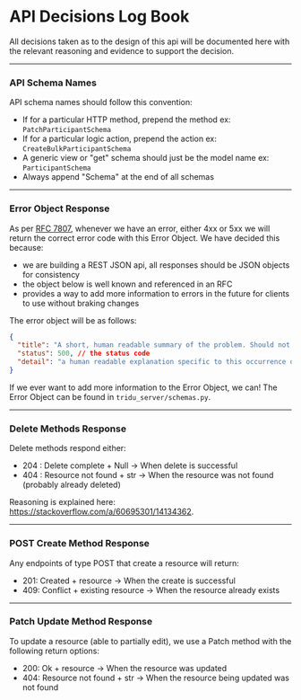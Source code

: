 # API Decisions Log Book
All decisions taken as to the design of this api will be
documented here with the relevant reasoning and evidence to support
the decision.

---

### API Schema Names
API schema names should follow this convention:
- If for a particular HTTP method, prepend the method ex: `PatchParticipantSchema`
- If for a particular logic action, prepend the action ex: `CreateBulkParticipantSchema`
- A generic view or "get" schema should just be the model name ex: `ParticipantSchema`
- Always append "Schema" at the end of all schemas

---
### Error Object Response
As per [RFC 7807](https://www.rfc-editor.org/rfc/rfc7807), whenever we have an error, either 4xx or 5xx
we will return the correct error code with this Error Object. We have decided this because:
- we are building a REST JSON api, all responses should be JSON objects for consistency
- the object below is well known and referenced in an RFC
- provides a way to add more information to errors in the future for clients to use without braking changes

The error object will be as follows:

```json
{
  "title": "A short, human readable summary of the problem. Should not change between different occurrences.",
  "status": 500, // the status code
  "detail": "a human readable explanation specific to this occurrence of the problem."
}
```

If we ever want to add more information to the Error Object, we can!
The Error Object can be found in `tridu_server/schemas.py`.

---
### Delete Methods Response

Delete methods respond either:
- 204 : Delete complete + Null -> When delete is successful
- 404 : Resource not found + str -> When the resource was not found (probably already deleted)

Reasoning is explained here: https://stackoverflow.com/a/60695301/14134362.

---
### POST Create Method Response

Any endpoints of type POST that create a resource will return:
- 201: Created + resource -> When the create is successful
- 409: Conflict + existing resource -> When the resource already exists

---
### Patch Update Method Response

To update a resource (able to partially edit), we use a Patch method with
the following return options:
- 200: Ok + resource -> When the resource was updated
- 404: Resource not found + str -> When the resource being updated was not found